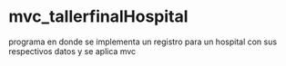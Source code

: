 # mvc_tallerfinalHospital
programa en donde se implementa un registro para un hospital con sus respectivos datos y se aplica mvc
